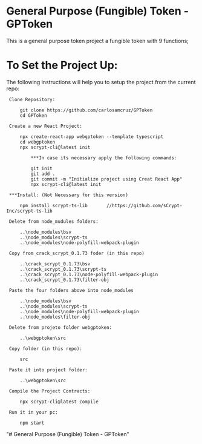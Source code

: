 # General Purpose (Fungible) Token - GPToken

This is a general purpose token project a fungible token with 9 functions;

# To Set the Project Up:

The following instructions will help you to setup the project from the current repo:

   ```
	Clone Repository:

		git clone https://github.com/carlosamcruz/GPToken
		cd GPToken

	Create a new React Project:

		npx create-react-app webgptoken --template typescript
		cd webgptoken
		npx scrypt-cli@latest init

			***In case its necessary apply the following commands:

			git init
			git add .
			git commit -m "Initialize project using Creat React App"
			npx scrypt-cli@latest init

	***Install: (Not Necessary for this version)

		npm install scrypt-ts-lib		//https://github.com/sCrypt-Inc/scrypt-ts-lib

	Delete from node_mudules folders:

		..\node_modules\bsv
		..\node_modules\scrypt-ts
		..\node_modules\node-polyfill-webpack-plugin   

	Copy from crack_scrypt_0.1.73 foder (in this repo)

		..\crack_scrypt_0.1.73\bsv
		..\crack_scrypt_0.1.73\scrypt-ts
		..\crack_scrypt_0.1.73\node-polyfill-webpack-plugin
		..\crack_scrypt_0.1.73\filter-obj   
  
	Paste the four folders above into node_modules

		..\node_modules\bsv
		..\node_modules\scrypt-ts
		..\node_modules\node-polyfill-webpack-plugin
		..\node_modules\filter-obj

	Delete from projeto folder webgptoken:

		..\webgptoken\src

	Copy folder (in this repo):

		src

	Paste it into project folder:

		..\webgptoken\src   

	Compile the Project Contracts:

		npx scrypt-cli@latest compile

	Run it in your pc:

		npm start   

   ```

"# General Purpose (Fungible) Token - GPToken" 
